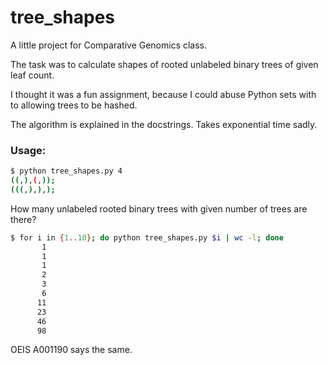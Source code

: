 # tree_shapes
A little project for Comparative Genomics class. 

The task was to calculate shapes of rooted unlabeled binary trees of given leaf count.

I thought it was a fun assignment, because I could abuse Python sets with to allowing trees to be hashed.

The algorithm is explained in the docstrings. Takes exponential time sadly.

### Usage:

```bash
$ python tree_shapes.py 4
((,),(,));
(((,),),);
```

How many unlabeled rooted binary trees with given number of trees are there?

```bash
$ for i in {1..10}; do python tree_shapes.py $i | wc -l; done 
       1
       1
       1
       2
       3
       6
      11
      23
      46
      98
```
OEIS A001190 says the same.
